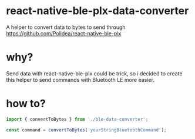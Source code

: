 # react-native-ble-plx-data-converter
A helper to convert data to bytes to send through https://github.com/Polidea/react-native-ble-plx

# why?

Send data with react-native-ble-plx could be trick, so i decided to create this helper to send commands with Bluetooth LE more easier.

# how to?
```javascript
import { convertToBytes } from './ble-data-converter';

const command = convertToBytes('yourStringBluetoothCommand');

```
